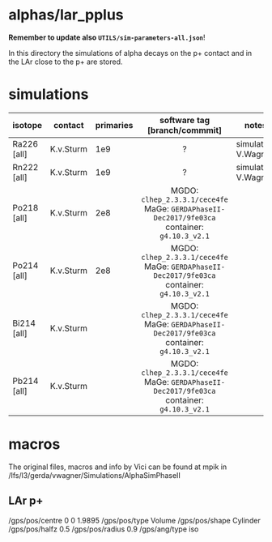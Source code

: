 # alphas/lar_pplus
**Remember to update also `UTILS/sim-parameters-all.json`**!

In this directory the simulations of alpha decays on the p+ contact and in the LAr close to the p+ are stored.

# simulations

| isotope       | contact    | primaries | software tag \[branch/commmit\]  | notes               |
| ------------- | ---------- | --------- | :------------------------------: | ------------------- |
| Ra226 \[all\] | K.v.Sturm  | 1e9       | ?                                | simulation V.Wagner |
| Rn222 \[all\] | K.v.Sturm  | 1e9       | ?                                | simulation V.Wagner |
| Po218 \[all\] | K.v.Sturm  | 2e8       | MGDO: `clhep_2.3.3.1/cece4fe` MaGe: `GERDAPhaseII-Dec2017/9fe03ca` container: `g4.10.3_v2.1` | |
| Po214 \[all\] | K.v.Sturm  | 2e8       | MGDO: `clhep_2.3.3.1/cece4fe` MaGe: `GERDAPhaseII-Dec2017/9fe03ca` container: `g4.10.3_v2.1` | |
| Bi214 \[all\] | K.v.Sturm  |           | MGDO: `clhep_2.3.3.1/cece4fe` MaGe: `GERDAPhaseII-Dec2017/9fe03ca` container: `g4.10.3_v2.1` | |
| Pb214 \[all\] | K.v.Sturm  |           | MGDO: `clhep_2.3.3.1/cece4fe` MaGe: `GERDAPhaseII-Dec2017/9fe03ca` container: `g4.10.3_v2.1` | |

# macros

The original files, macros and info by Vici can be found at mpik in /lfs/l3/gerda/vwagner/Simulations/AlphaSimPhaseII

## LAr p+

/gps/pos/centre               0 0 1.9895
/gps/pos/type                 Volume
/gps/pos/shape                Cylinder
/gps/pos/halfz                0.5
/gps/pos/radius               0.9
/gps/ang/type                 iso

